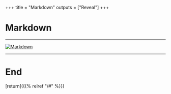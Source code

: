 
+++
title = "Markdown"
outputs = ["Reveal"]
+++

# Markdown

---

[![Markdown](/senare/images/markdown.svg)](https://www.markdownguide.org/)

---

# End

[return]({{% relref "/#" %}})


